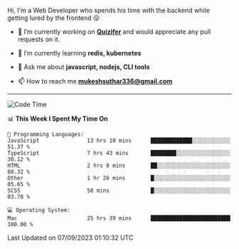 Hi, I'm a Web Developer who spends his time with the backend while getting lured by the frontend 😜

- 🔭 I’m currently working on **[Quizifer](https://github.com/SutharMukesh/Quizifer/)** and would appreciate any pull requests on it.

- 🌱 I’m currently learning **redis, kubernetes**

- 💬 Ask me about **javascript, nodejs, CLI tools**

- 📫 How to reach me **mukeshsuthar336@gmail.com**

---
<!--START_SECTION:waka-->
![Code Time](http://img.shields.io/badge/Code%20Time-2%2C494%20hrs%2023%20mins-blue)

📊 **This Week I Spent My Time On** 

```text
💬 Programming Languages: 
JavaScript               13 hrs 10 mins      █████████████░░░░░░░░░░░░   51.37 % 
TypeScript               7 hrs 43 mins       ████████░░░░░░░░░░░░░░░░░   30.12 % 
HTML                     2 hrs 8 mins        ██░░░░░░░░░░░░░░░░░░░░░░░   08.32 % 
Other                    1 hr 26 mins        █░░░░░░░░░░░░░░░░░░░░░░░░   05.65 % 
SCSS                     58 mins             █░░░░░░░░░░░░░░░░░░░░░░░░   03.78 % 

💻 Operating System: 
Mac                      25 hrs 39 mins      █████████████████████████   100.00 % 
```


 Last Updated on 07/09/2023 01:10:32 UTC
<!--END_SECTION:waka-->
